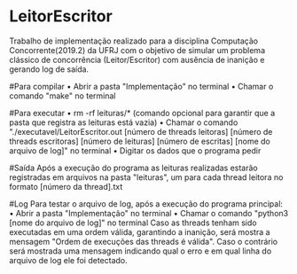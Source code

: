 # LeitorEscritor
Trabalho de implementação realizado para a disciplina Computação Concorrente(2019.2) da UFRJ com o objetivo de simular um problema clássico de concorrência (Leitor/Escritor) com ausência de inanição e gerando log de saída.

#Para compilar
• Abrir a pasta "Implementação" no terminal
• Chamar o comando "make" no terminal

#Para executar
• rm -rf leituras/* 
  (comando opcional para garantir que a pasta que registra as leituras está vazia)
• Chamar o comando "./executavel/LeitorEscritor.out [número de threads leitoras] [número de threads escritoras] [número de leituras] [número de escritas] [nome do arquivo de log]" no terminal
• Digitar os dados que o programa pedir

#Saída
Após a execução do programa as leituras realizadas estarão registradas em arquivos na pasta "leituras", um para cada thread leitora no formato [número da thread].txt

#Log
Para testar o arquivo de log, após a execução do programa principal:
• Abrir a pasta "Implementação" no terminal
• Chamar o comando "python3 [nome do arquivo de log]" no terminal
Caso as threads tenham sido executadas em uma ordem válida, garantindo a inanição, será mostra a mensagem "Ordem de execuções das threads é válida". Caso o contrário será mostrada uma mensagem indicando qual o erro e em qual linha do arquivo de log ele foi detectado.

